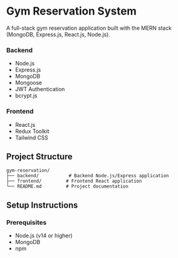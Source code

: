 # Gym Reservation System

A full-stack gym reservation application built with the MERN stack (MongoDB, Express.js, React.js, Node.js).


### Backend
- Node.js
- Express.js
- MongoDB
- Mongoose
- JWT Authentication
- bcrypt.js


### Frontend
- React.js
- Redux Toolkit
- Tailwind CSS


## Project Structure

```
gym-reservation/
├── backend/           # Backend Node.js/Express application
├── frontend/         # Frontend React application
└── README.md         # Project documentation
```

## Setup Instructions

### Prerequisites
- Node.js (v14 or higher)
- MongoDB
- npm